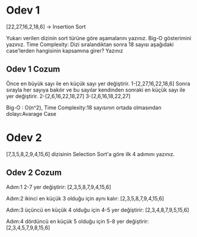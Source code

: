 # Odev 1

[22,27,16,2,18,6] -> Insertion Sort

Yukarı verilen dizinin sort türüne göre aşamalarını yazınız.
Big-O gösterimini yazınız.
Time Complexity: Dizi sıralandıktan sonra 18 sayısı aşağıdaki case'lerden hangisinin kapsamına girer? Yazınız

## Odev 1 Cozum

Önce en büyük sayı ile en küçük sayı yer değiştirir.
1-[2,27,16,22,18,6]
Sonra sırayla her sayıya bakılır ve bu sayılar kendinden sonraki en küçük sayı ile yer değiştirir.
2-[2,6,16,22,18,27]
3-[2,6,16,18,22,27]

Big-O : O(n^2),
Time Complexity:18 sayısının ortada olmasından dolayı:Avarage Case


# Odev 2

[7,3,5,8,2,9,4,15,6] dizisinin Selection Sort'a göre ilk 4 adımını yazınız.

## Odev 2 Cozum

Adım:1 2-7 yer değiştirir:
[2,3,5,8,7,9,4,15,6]

Adım:2 ikinci en küçük 3 olduğu için aynı kalır:
[2,3,5,8,7,9,4,15,6]

Adım:3 üçüncü en küçük 4 olduğu için 4-5 yer değiştirir:
[2,3,4,8,7,9,5,15,6]

Adım:4 dördüncü en küçük 5 olduğu için 5-8 yer değiştirir:
[2,3,4,5,7,9,8,15,6]